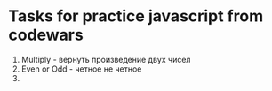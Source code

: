 # Tasks for practice javascript from codewars

1. Multiply - вернуть произведение двух чисел
2. Even or Odd - четное не четное
3. 